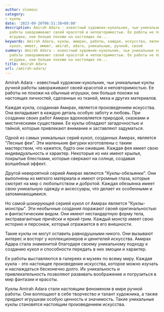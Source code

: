 ```yaml
---
author: olomouc
category:
- куклы
date: '2023-09-20T06:51:38+00:00'
description: Amirah Adara - известный художник-кукольник, чьи уникальные куклы ручной
  работы завораживают своей красотой и неповторимостью. Ее работы не похожи на обычные
  игрушки, они больше похожи на настоящих ли...
keywords: Amirah Adara, куклы, амирах, работы, каждая, искусства, является, которые,
  кукол, имеет, имеют, amirah, adara, уникальные, ручной, своей
summary: Amirah Adara - известный художник-кукольник, чьи уникальные куклы ручной
  работы завораживают своей красотой и неповторимостью. Ее работы не похожи на обычные
  игрушки, они больше похожи на настоящих ли...
title: Amirah Adara
url: /amirah-adara/
---
```


Amirah Adara - известный художник-кукольник, чьи уникальные куклы ручной работы завораживают своей красотой и неповторимостью. Ее работы не похожи на обычные игрушки, они больше похожи на настоящих личностей, сделанных из тканей, меха и других материалов.

Каждая кукла, созданная Амирах, является произведением искусства. Она вкладывает в каждую деталь особую заботу и любовь. При создании своих работ Амирах вдохновляется природой, сказками и мистическими существами. Ее куклы обладают загадочностью и тайной, которые привлекают внимание и заставляют задуматься.

Одной из самых уникальных серий кукол, созданных Амирах, является "Лесные феи". Эти маленькие фигурки изготовлены с таким мастерством, что кажется, будто они ожившие. Каждая фея имеет свою индивидуальность и характер. Некоторые из них имеют крылья, покрытые блестками, которые сверкают на солнце, создавая волшебный эффект.

Другой невероятной серией Амирах являются "Куклы-обезьянки". Они выполнены из мягкого материала и имеют огромные глаза, которые смотрят на мир с любопытством и добротой. Каждая обезьянка имеет свою уникальную одежду и аксессуары, что делает их особенными и запоминающимися.

Но самой шокирующей серией кукол от Амирах является "Куклы-монстры". Эти необычные создания поражают своей оригинальностью и фантастическим видом. Они имеют нестандартную форму тела, экстравагантные причёски и яркий грим. Каждый монстр имеет свою историю и персонаж, который отражается в его внешности.

Такие куклы не могут оставить равнодушными никого. Они вызывают интерес и восторг у коллекционеров и ценителей искусства. Амирах Адара стала знаменитой благодаря своему уникальному подходу к созданию кукол и способности передать в них эмоции и характер.

Ее работы выставляются в галереях и музеях по всему миру. Каждая кукла \- это настоящее произведение искусства, которое можно изучать и наслаждаться бесконечно долго. Их уникальность и привлекательность позволяют развивать воображение и погрузиться в мир фантазии и красоты.

Куклы Amirah Adara стали настоящим феноменом в мире ручной работы. Они воплощают в себе творчество и талант художника, а также придают игрушкам особую ценность и значимость. Такие уникальные куклы становятся настоящим произведением искусства.